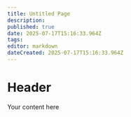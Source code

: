 ```yaml
---
title: Untitled Page
description: 
published: true
date: 2025-07-17T15:16:33.964Z
tags: 
editor: markdown
dateCreated: 2025-07-17T15:16:33.964Z
---
```


# Header
Your content here